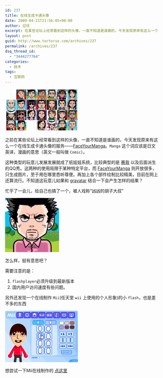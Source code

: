 ```yaml
---
id: 237
title: 在线生成卡通头像
date: 2009-04-21T21:56:05+00:00
author: 愆伏
excerpt: 在某些论坛上经常看到这样的头像，一直不知道是谁画的，今天发现原来有这么一个在线生成卡通头像的服务——FaceYourManga。Manga这个词应该是日文英译，漫画的意思（英文一般叫做Comic）。
layout: post
guid: http://www.tortorse.com/archives/237
permalink: /archives/237
dsq_thread_id:
  - "3444277764"
categories:
  - 技术
tags:
  - 互联网
---
```

![avatars](/wp-content/uploads/2009/04/avatar-list-thumb2.gif)

之前在某些论坛上经常看到这样的头像，一直不知道是谁画的，今天发现原来有这么一个在线生成卡通头像的服务——[FaceYourManga](http://www.faceyourmanga.it)。`Manga` 这个词应该是日文英译，漫画的意思（英文一般叫做 `Comic`）。

这种类型的玩意儿发展发展就成了纸娃娃系统，比较典型的是 [赛我](http://www.cyworld.com.cn/main/) 以及后面派生的QQ秀。这两种的使用局限于某种特定平台，而 [FaceYourManga](http://www.faceyourmanga.it) 则开放很多，只生成图片，至于用在哪里悉听尊便。再加上各个部件绘制比较精美，目前在网上还算流行。不知道这玩意儿如果和 [gravatar](http://en.gravatar.com/) 结合一下会产生怎样的结果？

忙乎了一会儿，给自己也搞了一个，被人戏称“凶凶的胡子大叔”

![mangatar](/wp-content/uploads/2009/04/mangatar1.jpg)

怎么样，挺有意思吧？

需要注意的是：
1. `flashplayer`必须升级到最新版本
2. 国内用户访问速度有些问题。

另外还发现一个在线制作 `Mii`(任天堂 `wii` 上使用的个人形象)的小 `flash`，也是差不多的东西

![mii](/wp-content/uploads/2009/04/mii2.gif)

想尝试一下Mii在线制作的 [点这里](/demo/mii/miieditor.html)